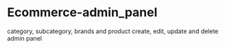 # Ecommerce-admin_panel
category, subcategory, brands and product create, edit, update and delete admin panel
